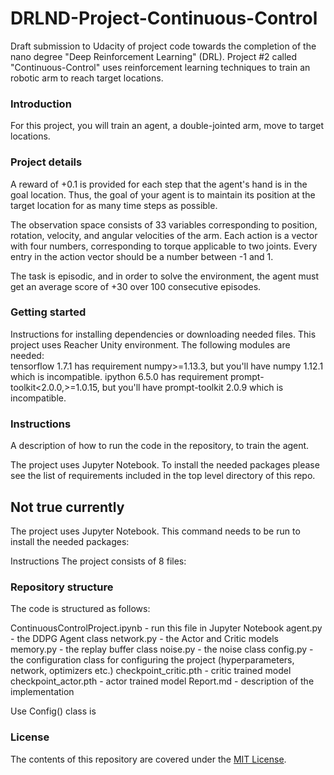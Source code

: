 # DRLND-Project-Continuous-Control
Draft submission to Udacity of project code towards the completion of the nano degree "Deep Reinforcement Learning" (DRL). Project #2 called "Continuous-Control" uses reinforcement learning techniques to train an robotic arm to reach target locations.

### Introduction

For this project, you will train an agent, a double-jointed arm, move to target locations. 

### Project details

A reward of +0.1 is provided for each step that the agent's hand is in the goal location. Thus, the goal of your agent is to maintain its position at the target location for as many time steps as possible.

The observation space consists of 33 variables corresponding to position, rotation, velocity, and angular velocities of the arm. Each action is a vector with four numbers, corresponding to torque applicable to two joints. Every entry in the action vector should be a number between -1 and 1.

The task is episodic, and in order to solve the environment, the agent must get an average score of +30 over 100 consecutive episodes.

### Getting started

Instructions for installing dependencies or downloading needed files.
This project uses Reacher Unity environment.  The following modules are needed:<br>
tensorflow 1.7.1 has requirement numpy>=1.13.3, but you'll have numpy 1.12.1 which is incompatible.
ipython 6.5.0 has requirement prompt-toolkit<2.0.0,>=1.0.15, but you'll have prompt-toolkit 2.0.9 which is incompatible.

### Instructions 

A description of how to run the code in the repository, to train the agent.

The project uses Jupyter Notebook.
To install the needed packages please see the list of requirements included in the top level directory of this repo.

## Not true currently 
The project uses Jupyter Notebook. This command needs to be run to install the needed packages:



Instructions
The project consists of 8 files:

### Repository structure

The code is structured as follows:

ContinuousControlProject.ipynb - run this file in Jupyter Notebook
agent.py - the DDPG Agent class
network.py - the Actor and Critic models
memory.py - the replay buffer class
noise.py - the noise class
config.py - the configuration class for configuring the project (hyperparameters, network, optimizers etc.)
checkpoint_critic.pth - critic trained model
checkpoint_actor.pth - actor trained model
Report.md - description of the implementation

Use Config() class is 

### License
The contents of this repository are covered under the [MIT License](LICENSE).
